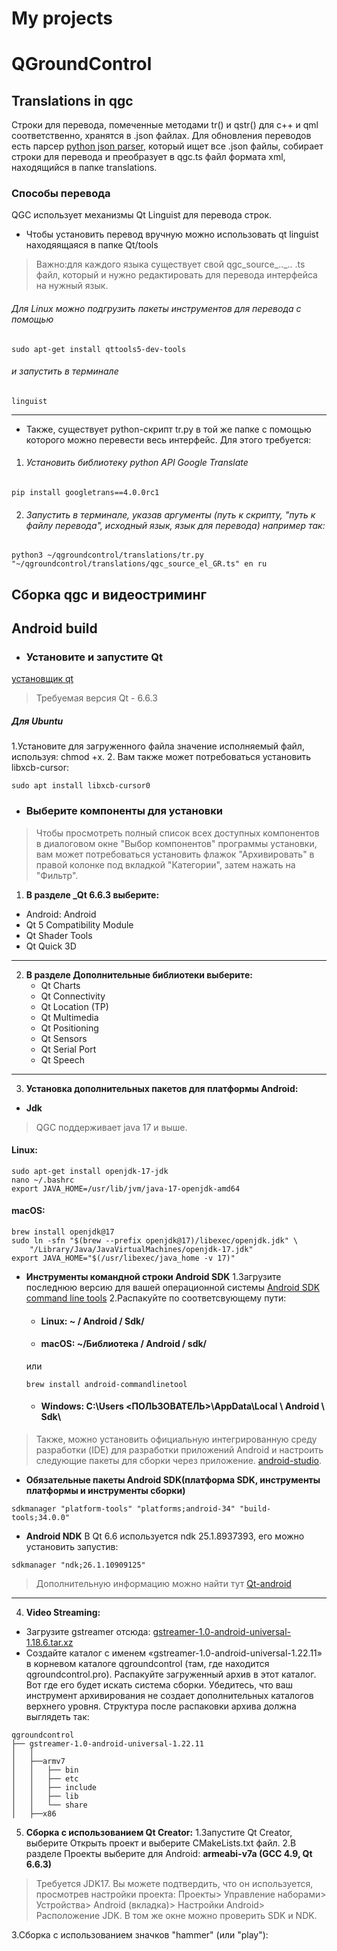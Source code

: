﻿# My projects
# QGroundControl
## Translations in qgc <br>

Строки для перевода, помеченные методами tr() и qstr() для c++ и qml соответственно, хранятся в .json файлах. Для обновления переводов есть парсер [python json parser](https://github.com/mavlink/qgroundcontrol/blob/master/translations/qgc-lupdate-json.py), который ищет все .json файлы, собирает строки для перевода и преобразует в qgc.ts файл формата xml, находящийся в папке translations. 

### Способы перевода 
QGC использует механизмы Qt Linguist для перевода строк. 

* Чтобы установить перевод вручную можно использовать qt linguist находяящаяcя в папке Qt/tools
> Важно:для каждого языка существует свой qgc_source_.._.. .ts файл, который и нужно редактировать для перевода интерфейса на нужный язык.

###### Для Linux можно подгрузить пакеты инструментов для перевода с помощью
```
sudo apt-get install qttools5-dev-tools
```
###### и запустить в терминале
```
linguist
```
---
* Также, существует python-скрипт tr.py в той же папке с помощью которого можно перевести весь интерфейс. 
Для этого требуется: 
1. ###### Установить библиотеку python API Google Translate
``` 
pip install googletrans==4.0.0rc1
```
2. ###### Запустить в терминале, указав аргументы (путь к скрипту, "путь к файлу перевода", исходный язык, язык для перевода) например так:

``` 
python3 ~/qgroundcontrol/translations/tr.py "~/qgroundcontrol/translations/qgc_source_el_GR.ts" en ru
```
## Сборка qgc и видеостриминг
## Android build
* ### Установите и запустите Qt
[установщик qt](https://www.qt.io/download-open-source)
> Требуемая версия Qt - 6.6.3

##### Для Ubuntu
1.Установите для загруженного файла значение исполняемый файл, используя: chmod +x.
2. Вам также может потребоваться установить libxcb-cursor:
```
sudo apt install libxcb-cursor0
```
* ### Выберите компоненты для установки
>Чтобы просмотреть полный список всех доступных компонентов в диалоговом окне "Выбор компонентов" программы установки, вам может потребоваться установить флажок "Архивировать" в правой колонке под вкладкой "Категории", затем нажать на "Фильтр".

1. **В разделе _Qt 6.6.3 выберите:**
* Android: Android
* Qt 5 Compatibility Module
* Qt Shader Tools
* Qt Quick 3D
---
2. **В разделе Дополнительные библиотеки выберите:**
	* Qt Charts
	* Qt Connectivity
	* Qt Location (TP)
	* Qt Multimedia
	* Qt Positioning
	* Qt Sensors
	* Qt Serial Port
	* Qt Speech
---
3. **Установка дополнительных пакетов для платформы Android:**
* **Jdk**
>QGC поддерживает java 17 и выше.

#### Linux:
```
sudo apt-get install openjdk-17-jdk
nano ~/.bashrc
export JAVA_HOME=/usr/lib/jvm/java-17-openjdk-amd64
```
#### macOS:
```
brew install openjdk@17
sudo ln -sfn "$(brew --prefix openjdk@17)/libexec/openjdk.jdk" \
    "/Library/Java/JavaVirtualMachines/openjdk-17.jdk"
export JAVA_HOME="$(/usr/libexec/java_home -v 17)"
```
* **Инструменты командной строки Android SDK**
1.Загрузите последнюю версию для вашей операционной системы [Android SDK command line tools](https://developer.android.com/studio/#command-line-tools-only)
2.Распакуйте по соответсвующему пути:
	* #### Linux: ~ / Android / Sdk/
	* #### macOS: ~/Библиотека / Android / sdk/ 
	или 
	```
	brew install android-commandlinetool
	```
	* #### Windows: C:\Users \<ПОЛЬЗОВАТЕЛЬ>\AppData\Local \ Android \ Sdk\

>Также, можно установить официальную интегрированную среду разработки (IDE) для разработки приложений Android и настроить следующие пакеты для сборки через приложение. [android-studio](https://developer.android.com/studio).

* **Обязательные пакеты Android SDK(платформа SDK, инструменты платформы и инструменты сборки)**
```
sdkmanager "platform-tools" "platforms;android-34" "build-tools;34.0.0"
```
* **Android NDK**
В Qt 6.6 используется ndk 25.1.8937393, его можно установить запустив:
```
sdkmanager "ndk;26.1.10909125"
```
> Дополнительную информацию можно найти тут [Qt-android](https://doc.qt.io/qt-6/android-getting-started.html)
---
4. **Video Streaming:**
* Загрузите gstreamer отсюда: [gstreamer-1.0-android-universal-1.18.6.tar.xz](https://gstreamer.freedesktop.org/pkg/android/1.18.6/)
* Создайте каталог с именем «gstreamer-1.0-android-universal-1.22.11» в корневом каталоге qgroundcontrol (там, где находится qgroundcontrol.pro). Распакуйте загруженный архив в этот каталог. Вот где его будет искать система сборки. Убедитесь, что ваш инструмент архивирования не создает дополнительных каталогов верхнего уровня. Структура после распаковки архива должна выглядеть так:
```
qgroundcontrol
├── gstreamer-1.0-android-universal-1.22.11
│   │
│   ├──armv7
│   │   ├── bin
│   │   ├── etc
│   │   ├── include
│   │   ├── lib
│   │   └── share
│   ├──x86
```
5. **Сборка с использованием Qt Creator:**
1.Запустите Qt Creator, выберите Открыть проект и выберите CMakeLists.txt файл.
2.В разделе Проекты выберите для Android:
__armeabi-v7a (GCC 4.9, Qt 6.6.3)__
> Требуется JDK17. Вы можете подтвердить, что он используется, просмотрев настройки проекта: Проекты> Управление наборами> Устройства> Android (вкладка)> Настройки Android> Расположение JDK. В том же окне можно проверить SDK и NDK.

3.Сборка с использованием значков "hammer" (или "play"):



















